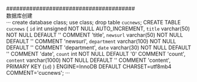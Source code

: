 #######################################  
数据库创建  
···
create database class;
use class;
drop table `cucnews`;
CREATE TABLE `cucnews` (
  `id` int unsigned NOT NULL AUTO_INCREMENT,
  `title` varchar(50) NOT NULL DEFAULT '' COMMENT 'title',
  `newsurl` varchar(50) NOT NULL DEFAULT '' COMMENT 'newsurl',
  `department` varchar(100) NOT NULL DEFAULT '' COMMENT 'department',
  `date` varchar(30) NOT NULL DEFAULT '' COMMENT 'date',
  `count` int NOT NULL DEFAULT '0' COMMENT 'count',
  `content` varchar(1000) NOT NULL DEFAULT '' COMMENT 'content',
  PRIMARY KEY (`id`)
) ENGINE=InnoDB DEFAULT CHARSET=utf8mb4 COMMENT='cucnews';
···